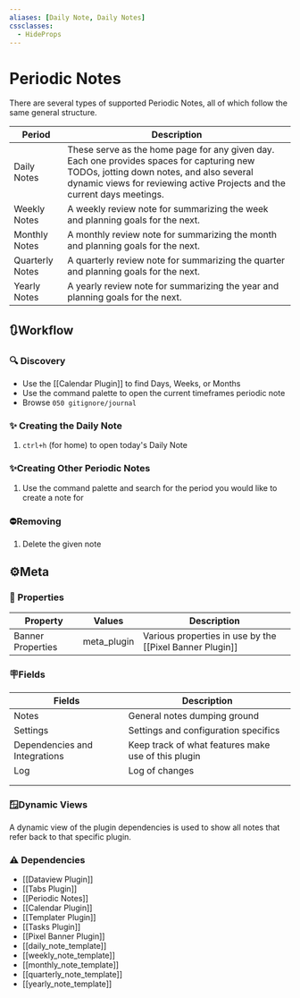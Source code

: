```yaml
---
aliases: [Daily Note, Daily Notes]
cssclasses:
  - HideProps
---
```

# Periodic Notes

There are several types of supported Periodic Notes, all of which follow the same general structure.

| Period          | Description                                                                                                                                                                                                        |
| --------------- | ------------------------------------------------------------------------------------------------------------------------------------------------------------------------------------------------------------------ |
| Daily Notes     | These serve as the home page for any given day.  Each one provides spaces for capturing new TODOs, jotting down notes, and also several dynamic views for reviewing active Projects and the current days meetings. |
| Weekly Notes    | A weekly review note for summarizing the week and planning goals for the next.                                                                                                                                     |
| Monthly Notes   | A monthly review note for summarizing the month and planning goals for the next.                                                                                                                                   |
| Quarterly Notes | A quarterly review note for summarizing the quarter and planning goals for the next.                                                                                                                               |
| Yearly Notes    | A yearly review note for summarizing the year and planning goals for the next.                                                                                                                                     |

## 🔃Workflow

### 🔍 Discovery

- Use the [[Calendar Plugin]] to find Days, Weeks, or Months
- Use the command palette to open the current timeframes periodic note
- Browse `050 gitignore/journal`

### ✨ Creating the Daily Note

1. `ctrl+h` (for home) to open today's Daily Note

### ✨Creating Other Periodic Notes

1. Use the command palette and search for the period you would like to create a note for

### ⛔Removing

1. Delete the given note

## ⚙️Meta

### 🔩 Properties

| Property          | Values      | Description                                              |
| ----------------- | ----------- | -------------------------------------------------------- |
| Banner Properties | meta_plugin | Various properties in use by the [[Pixel Banner Plugin]] |

### 🪧Fields

| Fields                        | Description                                         |
| ----------------------------- | --------------------------------------------------- |
| Notes                         | General notes dumping ground                        |
| Settings                      | Settings and configuration specifics                |
| Dependencies and Integrations | Keep track of what features make use of this plugin |
| Log                           | Log of changes                                      |
|                               |                                                     |
|                               |                                                     |

### 🪟Dynamic Views

A dynamic view of the plugin dependencies is used to show all notes that refer back to that specific plugin.

### ⚠️ Dependencies

- [[Dataview Plugin]]
- [[Tabs Plugin]]
- [[Periodic Notes]]
- [[Calendar Plugin]]
- [[Templater Plugin]]
- [[Tasks Plugin]]
- [[Pixel Banner Plugin]]
- [[daily_note_template]]
- [[weekly_note_template]]
- [[monthly_note_template]]
- [[quarterly_note_template]]
- [[yearly_note_template]]
